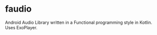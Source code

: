 # faudio
Android Audio Library written in a Functional programming style in Kotlin. Uses ExoPlayer.

